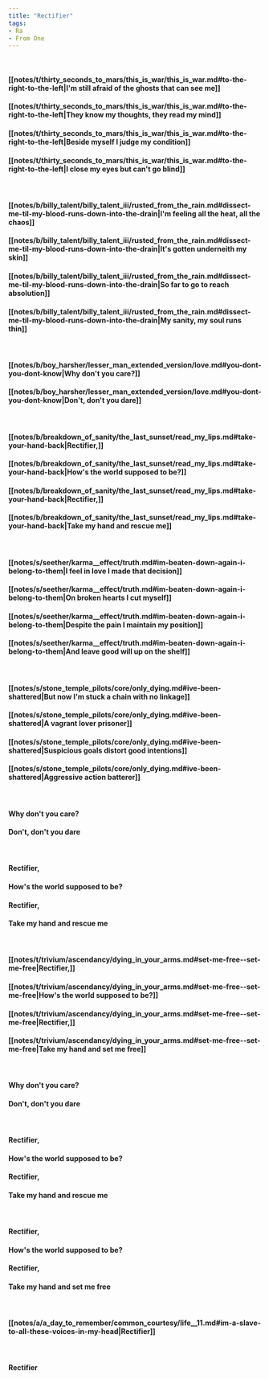 ```yaml
---
title: "Rectifier"
tags:
- Ra
- From One
---
```

&nbsp;
#### [[notes/t/thirty_seconds_to_mars/this_is_war/this_is_war.md#to-the-right-to-the-left|I'm still afraid of the ghosts that can see me]]
#### [[notes/t/thirty_seconds_to_mars/this_is_war/this_is_war.md#to-the-right-to-the-left|They know my thoughts, they read my mind]]
#### [[notes/t/thirty_seconds_to_mars/this_is_war/this_is_war.md#to-the-right-to-the-left|Beside myself I judge my condition]]
#### [[notes/t/thirty_seconds_to_mars/this_is_war/this_is_war.md#to-the-right-to-the-left|I close my eyes but can't go blind]]
&nbsp;
#### [[notes/b/billy_talent/billy_talent_iii/rusted_from_the_rain.md#dissect-me-til-my-blood-runs-down-into-the-drain|I'm feeling all the heat, all the chaos]]
#### [[notes/b/billy_talent/billy_talent_iii/rusted_from_the_rain.md#dissect-me-til-my-blood-runs-down-into-the-drain|It's gotten underneith my skin]]
#### [[notes/b/billy_talent/billy_talent_iii/rusted_from_the_rain.md#dissect-me-til-my-blood-runs-down-into-the-drain|So far to go to reach absolution]]
#### [[notes/b/billy_talent/billy_talent_iii/rusted_from_the_rain.md#dissect-me-til-my-blood-runs-down-into-the-drain|My sanity, my soul runs thin]]
&nbsp;
#### [[notes/b/boy_harsher/lesser_man_extended_version/love.md#you-dont-you-dont-know|Why don't you care?]]
#### [[notes/b/boy_harsher/lesser_man_extended_version/love.md#you-dont-you-dont-know|Don't, don't you dare]]
&nbsp;
#### [[notes/b/breakdown_of_sanity/the_last_sunset/read_my_lips.md#take-your-hand-back|Rectifier,]]
#### [[notes/b/breakdown_of_sanity/the_last_sunset/read_my_lips.md#take-your-hand-back|How's the world supposed to be?]]
#### [[notes/b/breakdown_of_sanity/the_last_sunset/read_my_lips.md#take-your-hand-back|Rectifier,]]
#### [[notes/b/breakdown_of_sanity/the_last_sunset/read_my_lips.md#take-your-hand-back|Take my hand and rescue me]]
&nbsp;
#### [[notes/s/seether/karma__effect/truth.md#im-beaten-down-again-i-belong-to-them|I feel in love I made that decision]]
#### [[notes/s/seether/karma__effect/truth.md#im-beaten-down-again-i-belong-to-them|On broken hearts I cut myself]]
#### [[notes/s/seether/karma__effect/truth.md#im-beaten-down-again-i-belong-to-them|Despite the pain I maintain my position]]
#### [[notes/s/seether/karma__effect/truth.md#im-beaten-down-again-i-belong-to-them|And leave good will up on the shelf]]
&nbsp;
#### [[notes/s/stone_temple_pilots/core/only_dying.md#ive-been-shattered|But now I'm stuck a chain with no linkage]]
#### [[notes/s/stone_temple_pilots/core/only_dying.md#ive-been-shattered|A vagrant lover prisoner]]
#### [[notes/s/stone_temple_pilots/core/only_dying.md#ive-been-shattered|Suspicious goals distort good intentions]]
#### [[notes/s/stone_temple_pilots/core/only_dying.md#ive-been-shattered|Aggressive action batterer]]
&nbsp;
#### Why don't you care?
#### Don't, don't you dare
&nbsp;
#### Rectifier,
#### How's the world supposed to be?
#### Rectifier,
#### Take my hand and rescue me
&nbsp;
#### [[notes/t/trivium/ascendancy/dying_in_your_arms.md#set-me-free--set-me-free|Rectifier,]]
#### [[notes/t/trivium/ascendancy/dying_in_your_arms.md#set-me-free--set-me-free|How's the world supposed to be?]]
#### [[notes/t/trivium/ascendancy/dying_in_your_arms.md#set-me-free--set-me-free|Rectifier,]]
#### [[notes/t/trivium/ascendancy/dying_in_your_arms.md#set-me-free--set-me-free|Take my hand and set me free]]
&nbsp;
#### Why don't you care?
#### Don't, don't you dare
&nbsp;
#### Rectifier,
#### How's the world supposed to be?
#### Rectifier,
#### Take my hand and rescue me
&nbsp;
#### Rectifier,
#### How's the world supposed to be?
#### Rectifier,
#### Take my hand and set me free
&nbsp;
#### [[notes/a/a_day_to_remember/common_courtesy/life__11.md#im-a-slave-to-all-these-voices-in-my-head|Rectifier]]
&nbsp;
#### Rectifier
